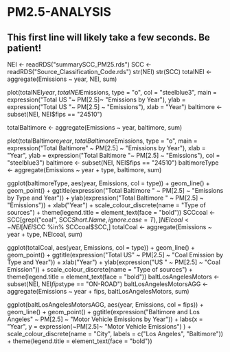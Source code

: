 # PM2.5-ANALYSIS
## This first line will likely take a few seconds. Be patient!
NEI <- readRDS("summarySCC_PM25.rds")
SCC <- readRDS("Source_Classification_Code.rds")
str(NEI)
str(SCC)
totalNEI <- aggregate(Emissions ~ year, NEI, sum)

plot(totalNEI$year, totalNEI$Emissions, type = "o", col = "steelblue3", main = expression("Total US "~ PM[2.5]~ "Emissions by Year"), ylab = expression("Total US "~   PM[2.5] ~ "Emissions"), xlab = "Year")
baltimore <- subset(NEI, NEI$fips == "24510")

totalBaltimore <- aggregate(Emissions ~ year, baltimore, sum)

plot(totalBaltimore$year, totalBaltimore$Emissions, type = "o", main = expression("Total Baltimore" ~ PM[2.5] ~ "Emissions by Year"), xlab = "Year", ylab = expression("Total Baltimore "~ PM[2.5] ~ "Emissions"), col = "steelblue3")
baltimore <- subset(NEI, NEI$fips == "24510")
baltimoreType <- aggregate(Emissions ~ year + type, baltimore, sum)

ggplot(baltimoreType, aes(year, Emissions, col = type)) +
  geom_line() +
  geom_point() +
  ggtitle(expression("Total Baltimore " ~ PM[2.5] ~ "Emissions by Type and Year")) +
  ylab(expression("Total Baltimore " ~ PM[2.5] ~ "Emissions")) +
  xlab("Year") +
  scale_colour_discrete(name = "Type of sources") +
  theme(legend.title = element_text(face = "bold"))
SCCcoal <- SCC[grepl("coal", SCC$Short.Name, ignore.case = T),]
NEIcoal <- NEI[NEI$SCC %in% SCCcoal$SCC,]
totalCoal <- aggregate(Emissions ~ year + type, NEIcoal, sum)

ggplot(totalCoal, aes(year, Emissions, col = type)) +
  geom_line() +
  geom_point() +
  ggtitle(expression("Total US" ~ PM[2.5] ~ "Coal Emission by Type and Year")) +
  xlab("Year") +
  ylab(expression("US " ~ PM[2.5] ~ "Coal Emission")) +
  scale_colour_discrete(name = "Type of sources") +
  theme(legend.title = element_text(face = "bold"))
baltLosAngelesMotors <- subset(NEI, NEI$fips %in% c("24510","06037") & NEI$type == "ON-ROAD")
baltLosAngelesMotorsAGG <- aggregate(Emissions ~ year + fips, baltLosAngelesMotors, sum)

ggplot(baltLosAngelesMotorsAGG, aes(year, Emissions, col = fips)) +
  geom_line() +
  geom_point() +
  ggtitle(expression("Baltimore and Los Angeles" ~ PM[2.5] ~ "Motor Vehicle Emissions by Year")) +
  labs(x = "Year", y = expression(~PM[2.5]~ "Motor Vehicle Emissions") ) +
  scale_colour_discrete(name = "City", labels = c("Los Angeles", "Baltimore")) +
  theme(legend.title = element_text(face = "bold"))
